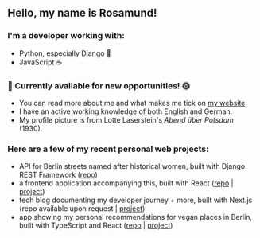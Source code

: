 ## Hello, my name is Rosamund!
### I'm a developer working with:

 - Python, especially Django 🐍
 - JavaScript ☕️

### 🌝 Currently available for new opportunities! 🌞 

* You can read more about me and what makes me tick on [my website](https://rosamundmather.com/).
* I have an active working knowledge of both English and German.
* My profile picture is from Lotte Laserstein's *Abend über Potsdam* (1930).

### Here are a few of my recent personal web projects:
* API for Berlin streets named after historical women, built with Django REST Framework ([repo](https://github.com/rosamundm/womens-history-of-berlin--api))
* a frontend application accompanying this, built with React ([repo](https://github.com/rosamundm/womens-history-of-berlin--frontend) | [project](https://womens-history-of-berlin.netlify.app/))
* tech blog documenting my developer journey + more, built with Next.js (repo available upon request | [project](https://www.rosamund.dev/))
* app showing my personal recommendations for vegan places in Berlin, built with TypeScript and React ([repo](https://github.com/rosamundm/vegan-finder) | [project](https://berlin-vegan-finder.netlify.app/))
